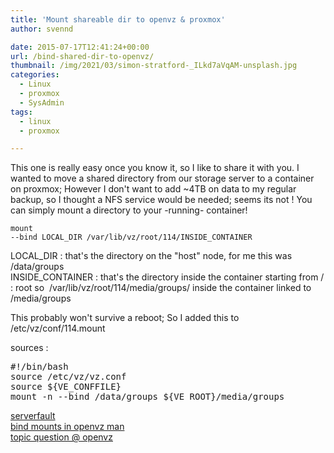 ```yaml
---
title: 'Mount shareable dir to openvz & proxmox'
author: svennd

date: 2015-07-17T12:41:24+00:00
url: /bind-shared-dir-to-openvz/
thumbnail: /img/2021/03/simon-stratford-_ILkd7aVqAM-unsplash.jpg
categories:
  - Linux
  - proxmox
  - SysAdmin
tags:
  - linux
  - proxmox

---
```

This one is really easy once you know it, so I like to share it with you. I wanted to move a shared directory from our storage server to a container on proxmox; However I don't want to add ~4TB on data to my regular backup, so I thought a NFS service would be needed; seems its not ! You can simply mount a directory to your -running- container!

<code class="EnlighterJSRAW" data-enlighter-language="null">mount --bind LOCAL_DIR /var/lib/vz/root/114/INSIDE_CONTAINER</code>

LOCAL_DIR : that's the directory on the "host" node, for me this was /data/groups  
INSIDE_CONTAINER : that's the directory inside the container starting from / : root so  /var/lib/vz/root/114/media/groups/ inside the container linked to /media/groups

This probably won't survive a reboot; So I added this to /etc/vz/conf/114.mount

sources :

<pre class="EnlighterJSRAW" data-enlighter-language="shell" data-enlighter-linenumbers="false">#!/bin/bash
source /etc/vz/vz.conf
source ${VE_CONFFILE}
mount -n --bind /data/groups ${VE_ROOT}/media/groups
</pre>

[serverfault][1]  
[bind mounts in openvz man][2]  
[topic question @ openvz][3]

 [1]: https://serverfault.com/questions/241966/openvz-share-a-folder-between-containers
 [2]: https://wiki.openvz.org/Bind_mounts
 [3]: https://forum.openvz.org/index.php?t=msg&goto=42129&
